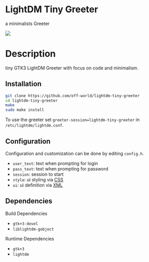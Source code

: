 # LightDM Tiny Greeter

a minimalists Greeter

![](https://imgur.com/yhZokfM)

# Description

tiny GTK3 LightDM Greeter with focus on code and minimalism.

## Installation

```bash
git clone https://github.com/off-world/lightdm-tiny-greeter
cd lightdm-tiny-greeter
make
sudo make install
```

To use the greeter set `greeter-session=lightdm-tiny-greeter` in `/etc/lightdm/lightdm.conf`.

## Configuration

Configuration and customization can be done by editing `config.h`.

- `user_text`: text when prompting for login
- `pass_text`: text when prompting for password
- `session`: session to start
- `style`: ui styling via [CSS](https://developer.gnome.org/gtk3/stable/chap-css-overview.html)
- `ui`: ui definition via [XML](https://developer.gnome.org/pygtk/stable/class-gtkbuilder.html)

## Dependencies

Build Dependencies

- `gtk+3-devel`
- `liblightdm-gobject`

Runtime Dependencies

- `gtk+3`
- `lightdm`

